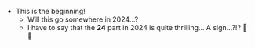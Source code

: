 - This is the beginning!
	- Will this go somewhere in 2024...?
	- I have to say that the **24** part in 2024 is quite thrilling... A sign...?!? 🫠 🤪